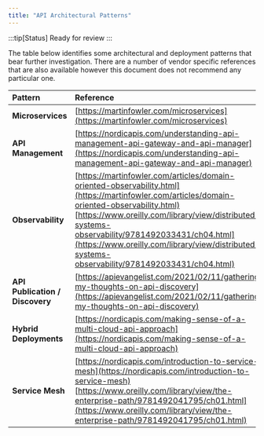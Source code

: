 ```yaml
---
title: "API Architectural Patterns"
---
```


:::tip[Status]
Ready for review
:::

The table below identifies some architectural and deployment patterns
that bear further investigation. There are a number of vendor specific
references that are also available however this document does not
recommend any particular one.

| Pattern | Reference |
| :--- | :-- |
| **Microservices** | [https://martinfowler.com/microservices](https://martinfowler.com/microservices) |
| **API Management**  | [https://nordicapis.com/understanding-api-management-api-gateway-and-api-manager](https://nordicapis.com/understanding-api-management-api-gateway-and-api-manager) |
| **Observability** | [https://martinfowler.com/articles/domain-oriented-observability.html](https://martinfowler.com/articles/domain-oriented-observability.html) <br /> [https://www.oreilly.com/library/view/distributed-systems-observability/9781492033431/ch04.html](https://www.oreilly.com/library/view/distributed-systems-observability/9781492033431/ch04.html) |
| **API Publication / Discovery** | [https://apievangelist.com/2021/02/11/gathering-my-thoughts-on-api-discovery](https://apievangelist.com/2021/02/11/gathering-my-thoughts-on-api-discovery) |
| **Hybrid Deployments** | [https://nordicapis.com/making-sense-of-a-multi-cloud-api-approach](https://nordicapis.com/making-sense-of-a-multi-cloud-api-approach) |
| **Service Mesh** | [https://nordicapis.com/introduction-to-service-mesh](https://nordicapis.com/introduction-to-service-mesh) <br /> [https://www.oreilly.com/library/view/the-enterprise-path/9781492041795/ch01.html](https://www.oreilly.com/library/view/the-enterprise-path/9781492041795/ch01.html)
